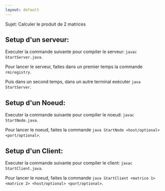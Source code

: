 ```yaml
---
layout: default
---
```


Sujet: Calculer le produit de 2 matrices

## Setup d'un serveur:

Executer la commande suivante pour compiler le serveur: `javac StartServer.java`.

Pour lancer le serveur, faites dans un premier temps la commande `rmiregistry`.

Puis dans un second temps, dans un autre terminal exécuter `java StartServer`.

## Setup d'un Noeud:

Executer la commande suivante pour compiler le noeud: `javac StartNode.java`.

Pour lancer le noeud, faites la commande `java StartNode <host/optional> <port/optional>`.

## Setup d'un Client:

Executer la commande suivante pour compiler le client: `javac StartClient.java`.

Pour lancer le noeud,  faites la commande `java StartClient <matrice 1> <matrice 2> <host/optional> <port/optional>`.
